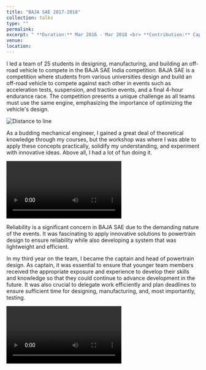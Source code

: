 ```yaml
---
title: "BAJA SAE 2017-2018"
collection: talks
type: ""
permalink: 
excerpt: " **Duration:** Mar 2016 - Mar 2018 <br> **Contribution:** Captain and Technical Head - Powertrain Systems, Team and Project Management <br>" 
venue:  
location: 
---
```


I led a team of 25 students in designing, manufacturing, and building an off-road vehicle to compete in the BAJA SAE India competition. BAJA SAE is a competition where students from various universities design and build an off-road vehicle to compete against each other in events such as acceleration tests, suspension, and traction events, and a final 4-hour endurance race. The competition presents a unique challenge as all teams must use the same engine, emphasizing the importance of optimizing the vehicle's design.

![Distance to line](http://cshah96.github.io/ChinmayShah.github.io/images/BAJA_SAE.png)

As a budding mechanical engineer, I gained a great deal of theoretical knowledge through my courses, but the workshop was where I was able to apply these concepts practically, solidify my understanding, and experiment with innovative ideas. Above all, I had a lot of fun doing it.

<video controls>
  <source src="http://cshah96.github.io/ChinmayShah.github.io/images/WOQD9547.MP4" type="video/mp4">
  Your browser does not support the video tag.
</video>

Reliability is a significant concern in BAJA SAE due to the demanding nature of the events. It was fascinating to apply innovative solutions to powertrain design to ensure reliability while also developing a system that was lightweight and efficient.

In my third year on the team, I became the captain and head of powertrain design. As captain, it was essential to ensure that younger team members received the appropriate exposure and experience to develop their skills and knowledge so that they could continue to advance development in the future. It was also crucial to delegate work efficiently and plan deadlines to ensure sufficient time for designing, manufacturing, and, most importantly, testing.

<video controls>
  <source src="http://cshah96.github.io/ChinmayShah.github.io/images/GOBQ9583.MP4" type="video/mp4">
  Your browser does not support the video tag.
</video>



<!-- <video controls>
  <source src="https://youtu.be/owuxoNhibvM" type="video/mp4">
  Your browser does not support the video tag.
</video> -->